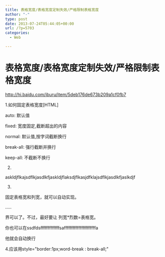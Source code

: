 ```yaml
---
title: 表格宽度/表格宽度定制失效/严格限制表格宽度
author: "-"
type: post
date: 2013-07-24T05:44:05+00:00
url: /?p=5703
categories:
  - Web

---
```

# 表格宽度/表格宽度定制失效/严格限制表格宽度
<http://hi.baidu.com/iburu/item/5deb176de673b209a1cf0fb7>

1.如何固定表格宽度[HTML]
  

  
auto: 默认值
  
fixed: 宽度固定,截断超出的内容


  
normal: 默认值,按字词截断换行
  
break-all: 强行截断并换行
  
keep-all: 不截断不换行

 
2.


  
askldjflkajsdflkjasdlkfjaskldjflaksdjflkasjdfklajsdflkjasdlkfjaslkdjf
  


3.

固定表格宽和列宽，就可以自动实现。
  
<style>
  
table{width:800px}
  
td{width:80px}
  
</style>
  
.....

界可以了。不过，最好要让 列宽*烈数=表格宽。
  
你也可以在ssdfdsfffffffffffffsaffffffffffffffffffffffa

他就会自动换行

4.应该用style="border:1px;word-break : break-all;"